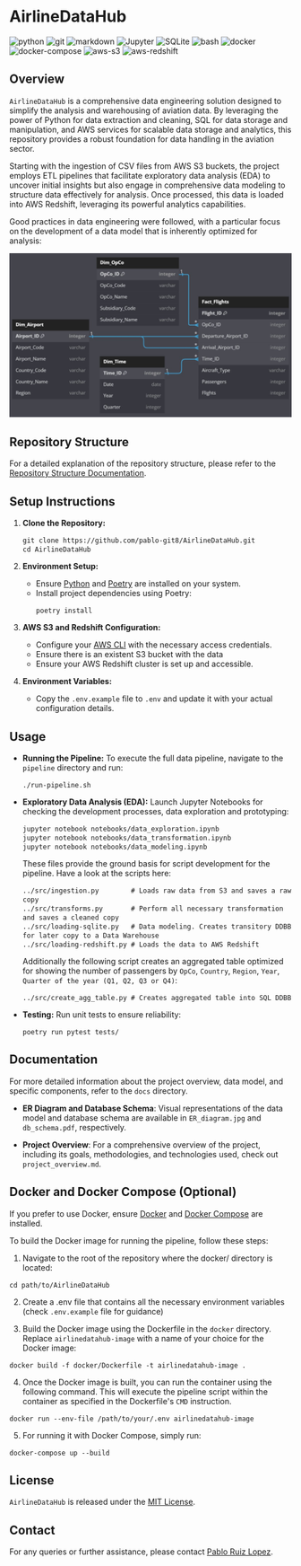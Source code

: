 # AirlineDataHub

![python](https://img.shields.io/badge/Python-3776AB?style=for-the-badge&logo=python&logoColor=white)
![git](https://img.shields.io/badge/GIT-E44C30?style=for-the-badge&logo=git&logoColor=white)
![markdown](https://img.shields.io/badge/Markdown-000000?style=for-the-badge&logo=markdown&logoColor=white)
![Jupyter](https://img.shields.io/badge/Jupyter-F37626?style=for-the-badge&logo=Jupyter&logoColor=white)
![SQLite](https://img.shields.io/badge/SQLite-003B57?style=for-the-badge&logo=sqlite&logoColor=white)
![bash](https://img.shields.io/badge/bash-4EAA25?style=for-the-badge&logo=gnu%20bash&logoColor=white)
![docker](https://img.shields.io/badge/docker-2496ED?style=for-the-badge&logo=docker&logoColor=white)
![docker-compose](https://img.shields.io/badge/docker%20compose-2496ED?style=for-the-badge&logo=docker&logoColor=white)
![aws-s3](https://img.shields.io/badge/aws%20s3-569A31?style=for-the-badge&logo=amazon%20s3&logoColor=white)
![aws-redshift](https://img.shields.io/badge/aws%20redshift-EE0000?style=for-the-badge&logo=amazon%20aws&logoColor=white)

## Overview
`AirlineDataHub` is a comprehensive data engineering solution designed to simplify the analysis and warehousing of aviation data. By leveraging the power of Python for data extraction and cleaning, SQL for data storage and manipulation, and AWS services for scalable data storage and analytics, this repository provides a robust foundation for data handling in the aviation sector.

Starting with the ingestion of CSV files from AWS S3 buckets, the project employs ETL pipelines that facilitate exploratory data analysis (EDA) to uncover initial insights but also engage in comprehensive data modeling to structure data effectively for analysis. Once processed, this data is loaded into AWS Redshift, leveraging its powerful analytics capabilities. 

Good practices in data engineering were followed, with a particular focus on the development of a data model that is inherently optimized for analysis:

<p align="center">
	<img src="https://raw.githubusercontent.com/pablo-git8/AirlineDataHub/main/docs/ER_diagram.jpg" alt="400" width="600"/>
</p>

## Repository Structure
For a detailed explanation of the repository structure, please refer to the [Repository Structure Documentation](docs/repo-structure.md).

## Setup Instructions
1. **Clone the Repository:**
   ```
   git clone https://github.com/pablo-git8/AirlineDataHub.git
   cd AirlineDataHub
   ```

2. **Environment Setup:**
   - Ensure [Python](https://www.python.org/downloads/) and [Poetry](https://python-poetry.org/docs/) are installed on your system.
   - Install project dependencies using Poetry:
     ```
     poetry install
     ```

3. **AWS S3 and Redshift Configuration:**
   - Configure your [AWS CLI](https://aws.amazon.com/cli/) with the necessary access credentials.
   - Ensure there is an existent S3 bucket with the data
   - Ensure your AWS Redshift cluster is set up and accessible.

4. **Environment Variables:**
   - Copy the `.env.example` file to `.env` and update it with your actual configuration details.

## Usage
- **Running the Pipeline:**
  To execute the full data pipeline, navigate to the `pipeline` directory and run:
  ```
  ./run-pipeline.sh
  ```

- **Exploratory Data Analysis (EDA):**
  Launch Jupyter Notebooks for checking the development processes, data exploration and prototyping:
  ```
  jupyter notebook notebooks/data_exploration.ipynb
  jupyter notebook notebooks/data_transformation.ipynb
  jupyter notebook notebooks/data_modeling.ipynb
  ```
  These files provide the ground basis for script development for the pipeline. Have a look at the scripts here:
  ```
  ../src/ingestion.py        # Loads raw data from S3 and saves a raw copy
  ../src/transforms.py       # Perform all necessary transformation and saves a cleaned copy
  ../src/loading-sqlite.py   # Data modeling. Creates transitory DDBB for later copy to a Data Warehouse
  ../src/loading-redshift.py # Loads the data to AWS Redshift
  ```
  Additionally the following script creates an aggregated table optimized for showing the number of passengers by `OpCo`, `Country`, `Region`, `Year`, `Quarter of the year (Q1, Q2, Q3 or Q4)`:
  ```
  ../src/create_agg_table.py # Creates aggregated table into SQL DDBB
  ```

- **Testing:**
  Run unit tests to ensure reliability:
  ```
  poetry run pytest tests/
  ```

## Documentation
For more detailed information about the project overview, data model, and specific components, refer to the `docs` directory.

- **ER Diagram and Database Schema**: Visual representations of the data model and database schema are available in `ER_diagram.jpg` and `db_schema.pdf`, respectively.

- **Project Overview**: For a comprehensive overview of the project, including its goals, methodologies, and technologies used, check out `project_overview.md`.

## Docker and Docker Compose (Optional)
If you prefer to use Docker, ensure [Docker](https://www.docker.com/) and [Docker Compose](https://docs.docker.com/compose/) are installed.

To build the Docker image for running the pipeline, follow these steps:

  1. Navigate to the root of the repository where the docker/ directory is located:

    cd path/to/AirlineDataHub
  
  2. Create a .env file that contains all the necessary environment variables (check `.env.example` file for guidance)

  3. Build the Docker image using the Dockerfile in the `docker` directory. Replace `airlinedatahub-image` with a name of your choice for the Docker image:

    docker build -f docker/Dockerfile -t airlinedatahub-image .

  4. Once the Docker image is built, you can run the container using the following command. This will execute the pipeline script within the container as specified in the Dockerfile's `CMD` instruction.

    docker run --env-file /path/to/your/.env airlinedatahub-image
  
  5. For running it with Docker Compose, simply run:

    docker-compose up --build

## License
`AirlineDataHub` is released under the [MIT License](LICENSE).

## Contact
For any queries or further assistance, please contact [Pablo Ruiz Lopez](pablo.devdt@gmail.com).